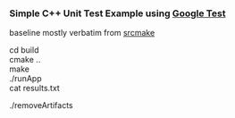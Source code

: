 ### Simple C++ Unit Test Example using [Google Test](https://github.com/google/googletest)  
baseline mostly verbatim from [srcmake](https://www.srcmake.com/home/google-cpp-test-framework)  

cd build  
cmake ..  
make  
./runApp  
cat results.txt  


./removeArtifacts  

